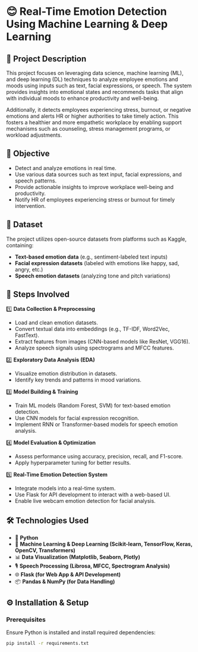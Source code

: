 # 😊 Real-Time Emotion Detection Using Machine Learning & Deep Learning

## 📝 Project Description
This project focuses on leveraging data science, machine learning (ML), and deep learning (DL) techniques to analyze employee emotions and moods using inputs such as text, facial expressions, or speech. The system provides insights into emotional states and recommends tasks that align with individual moods to enhance productivity and well-being.

Additionally, it detects employees experiencing stress, burnout, or negative emotions and alerts HR or higher authorities to take timely action. This fosters a healthier and more empathetic workplace by enabling support mechanisms such as counseling, stress management programs, or workload adjustments.

## 🎯 Objective
- Detect and analyze emotions in real time.
- Use various data sources such as text input, facial expressions, and speech patterns.
- Provide actionable insights to improve workplace well-being and productivity.
- Notify HR of employees experiencing stress or burnout for timely intervention.

## 📂 Dataset
The project utilizes open-source datasets from platforms such as Kaggle, containing:
- **Text-based emotion data** (e.g., sentiment-labeled text inputs)
- **Facial expression datasets** (labeled with emotions like happy, sad, angry, etc.)
- **Speech emotion datasets** (analyzing tone and pitch variations)

## 🚀 Steps Involved
1️⃣ **Data Collection & Preprocessing**
   - Load and clean emotion datasets.
   - Convert textual data into embeddings (e.g., TF-IDF, Word2Vec, FastText).
   - Extract features from images (CNN-based models like ResNet, VGG16).
   - Analyze speech signals using spectrograms and MFCC features.

2️⃣ **Exploratory Data Analysis (EDA)**
   - Visualize emotion distribution in datasets.
   - Identify key trends and patterns in mood variations.

3️⃣ **Model Building & Training**
   - Train ML models (Random Forest, SVM) for text-based emotion detection.
   - Use CNN models for facial expression recognition.
   - Implement RNN or Transformer-based models for speech emotion analysis.

4️⃣ **Model Evaluation & Optimization**
   - Assess performance using accuracy, precision, recall, and F1-score.
   - Apply hyperparameter tuning for better results.

5️⃣ **Real-Time Emotion Detection System**
   - Integrate models into a real-time system.
   - Use Flask for API development to interact with a web-based UI.
   - Enable live webcam emotion detection for facial analysis.

## 🛠️ Technologies Used
- 🐍 **Python**
- 🧠 **Machine Learning & Deep Learning (Scikit-learn, TensorFlow, Keras, OpenCV, Transformers)**
- 📊 **Data Visualization (Matplotlib, Seaborn, Plotly)**
- 🎙 **Speech Processing (Librosa, MFCC, Spectrogram Analysis)**
- 🌐 **Flask (for Web App & API Development)**
- 📦 **Pandas & NumPy (for Data Handling)**

## ⚙️ Installation & Setup
### Prerequisites
Ensure Python is installed and install required dependencies:
```sh
pip install -r requirements.txt
```


